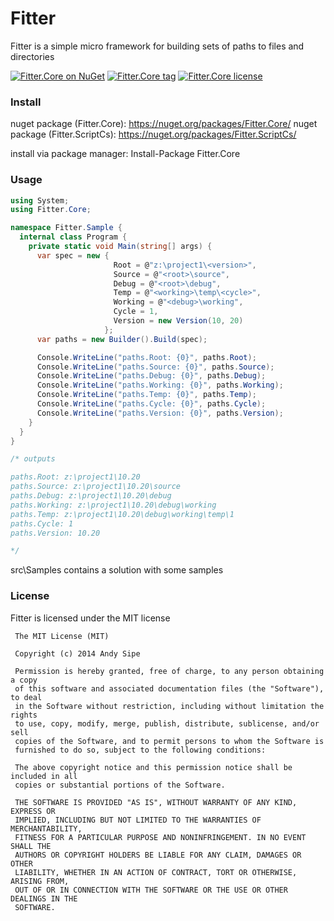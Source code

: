# Fitter

Fitter is a simple micro framework for building sets of paths to files and directories

[![Fitter.Core on NuGet](http://img.shields.io/nuget/v/Fitter.Core.svg?style=flat)](https://www.nuget.org/packages/Fitter.Core)
[![Fitter.Core tag](http://img.shields.io/github/tag/asipe/fitter.svg?style=flat)](https://github.com/asipe/Fitter/tags)
[![Fitter.Core license](http://img.shields.io/badge/license-mit-blue.svg?style=flat)](https://raw.githubusercontent.com/asipe/Fitter/master/LICENSE)

### Install

nuget package (Fitter.Core): https://nuget.org/packages/Fitter.Core/
nuget package (Fitter.ScriptCs): https://nuget.org/packages/Fitter.ScriptCs/

install via package manager: Install-Package Fitter.Core

### Usage


```csharp
using System;
using Fitter.Core;

namespace Fitter.Sample {
  internal class Program {
    private static void Main(string[] args) {
      var spec = new {
                       Root = @"z:\project1\<version>",
                       Source = @"<root>\source",
                       Debug = @"<root>\debug",
                       Temp = @"<working>\temp\<cycle>",
                       Working = @"<debug>\working",
                       Cycle = 1,
                       Version = new Version(10, 20)
                     };
      var paths = new Builder().Build(spec);

      Console.WriteLine("paths.Root: {0}", paths.Root);
      Console.WriteLine("paths.Source: {0}", paths.Source);
      Console.WriteLine("paths.Debug: {0}", paths.Debug);
      Console.WriteLine("paths.Working: {0}", paths.Working);
      Console.WriteLine("paths.Temp: {0}", paths.Temp);
      Console.WriteLine("paths.Cycle: {0}", paths.Cycle);
      Console.WriteLine("paths.Version: {0}", paths.Version);
    }
  }
}

/* outputs 

paths.Root: z:\project1\10.20
paths.Source: z:\project1\10.20\source
paths.Debug: z:\project1\10.20\debug
paths.Working: z:\project1\10.20\debug\working
paths.Temp: z:\project1\10.20\debug\working\temp\1
paths.Cycle: 1
paths.Version: 10.20

*/
```

src\Samples contains a solution with some samples

### License

Fitter is licensed under the MIT license

     The MIT License (MIT)

     Copyright (c) 2014 Andy Sipe

     Permission is hereby granted, free of charge, to any person obtaining a copy
     of this software and associated documentation files (the "Software"), to deal
     in the Software without restriction, including without limitation the rights
     to use, copy, modify, merge, publish, distribute, sublicense, and/or sell
     copies of the Software, and to permit persons to whom the Software is
     furnished to do so, subject to the following conditions:

     The above copyright notice and this permission notice shall be included in all
     copies or substantial portions of the Software.

     THE SOFTWARE IS PROVIDED "AS IS", WITHOUT WARRANTY OF ANY KIND, EXPRESS OR
     IMPLIED, INCLUDING BUT NOT LIMITED TO THE WARRANTIES OF MERCHANTABILITY,
     FITNESS FOR A PARTICULAR PURPOSE AND NONINFRINGEMENT. IN NO EVENT SHALL THE
     AUTHORS OR COPYRIGHT HOLDERS BE LIABLE FOR ANY CLAIM, DAMAGES OR OTHER
     LIABILITY, WHETHER IN AN ACTION OF CONTRACT, TORT OR OTHERWISE, ARISING FROM,
     OUT OF OR IN CONNECTION WITH THE SOFTWARE OR THE USE OR OTHER DEALINGS IN THE
     SOFTWARE.
